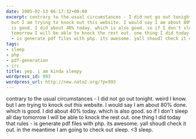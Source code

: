 ```yaml
---
date: 2005-02-13 06:17:32+00:00
excerpt: contrary to the usual circumstances - I did not go out tonight. weird I know.
  but I am trying to knock out this website. I would say I am about 80% done. which
  is good. I did about 40% today. which is also good. so if I don't sleep all day
  tomorrow I will be able to knock the rest out. one thing I did today that rules
  - is generate pdf files with php. its awesome. yall shoudl check it out. in th...
tags:
- sleep
- php
- pdf-generation
- irc
title: yep. i am kinda sleepy
wordpress_id: 993
wordpress_url: http://new.nata2.org/?p=993
---
```


contrary to the usual circumstances - I did not go out tonight. weird I know. but I am trying to knock out this website. I would say I am about 80% done. which is good. I did about 40% today. which is also good. so if I don't sleep all day tomorrow I will be able to knock the rest out. one thing I did today that rules - is generate pdf files with php. its awesome. yall shoudl check it out. in the meantime I am going to check out sleep. <3 sleep.